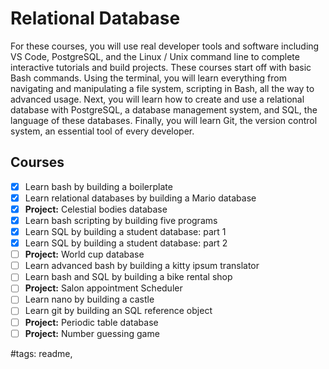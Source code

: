 # Relational Database

For these courses, you will use real developer tools and software including VS Code, PostgreSQL, and the Linux / Unix command line to complete interactive tutorials and build projects.
These courses start off with basic Bash commands. Using the terminal, you will learn everything from navigating and manipulating a file system, scripting in Bash, all the way to advanced usage.
Next, you will learn how to create and use a relational database with PostgreSQL, a database management system, and SQL, the language of these databases.
Finally, you will learn Git, the version control system, an essential tool of every developer.

## Courses

- [x] Learn bash by building a boilerplate
- [x] Learn relational databases by building a Mario database
- [x] **Project:** Celestial bodies database
- [x] Learn bash scripting by building five programs
- [x] Learn SQL by building a student database: part 1
- [x] Learn SQL by building a student database: part 2
- [ ] **Project:** World cup database
- [ ] Learn advanced bash by building a kitty ipsum translator
- [ ] Learn bash and SQL by building a bike rental shop
- [ ] **Project:** Salon appointment Scheduler
- [ ] Learn nano by building a castle
- [ ] Learn git by building an SQL reference object
- [ ] **Project:** Periodic table database
- [ ] **Project:** Number guessing game

#tags: readme,